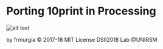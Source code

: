 # Porting 10print in Processing


![alt text](https://github.com/frmurgia/Img/blob/master/line-000002.png)


by frmurgia © 2017-18 MIT License
DSII2018 Lab @UNIRSM

